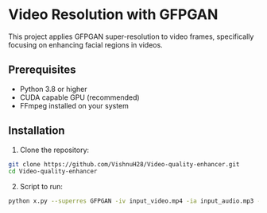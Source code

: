 # Video Resolution with GFPGAN

This project applies GFPGAN super-resolution to video frames, specifically focusing on enhancing facial regions in videos.

## Prerequisites

- Python 3.8 or higher
- CUDA capable GPU (recommended)
- FFmpeg installed on your system

## Installation

1. Clone the repository:
```bash
git clone https://github.com/VishnuH28/Video-quality-enhancer.git
cd Video-quality-enhancer
```

2. Script to run:
```bash
python x.py --superres GFPGAN -iv input_video.mp4 -ia input_audio.mp3 -o output.mp4
